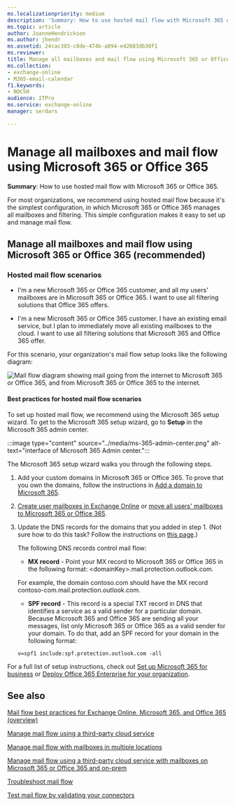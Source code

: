 ```yaml
---
ms.localizationpriority: medium
description: 'Summary: How to use hosted mail flow with Microsoft 365 or Office 365.'
ms.topic: article
author: JoanneHendrickson
ms.author: jhendr
ms.assetid: 24cac303-c8de-474b-a894-e42683db30f1
ms.reviewer: 
title: Manage all mailboxes and mail flow using Microsoft 365 or Office 365
ms.collection: 
- exchange-online
- M365-email-calendar
f1.keywords:
- NOCSH
audience: ITPro
ms.service: exchange-online
manager: serdars

---
```


# Manage all mailboxes and mail flow using Microsoft 365 or Office 365

 **Summary**: How to use hosted mail flow with Microsoft 365 or Office 365.

For most organizations, we recommend using hosted mail flow because it's the simplest configuration, in which Microsoft 365 or Office 365 manages all mailboxes and filtering. This simple configuration makes it easy to set up and manage mail flow.

## Manage all mailboxes and mail flow using Microsoft 365 or Office 365 (recommended)
<a name="BKMK_HostedMailFlow"> </a>

### Hosted mail flow scenarios

- I'm a new Microsoft 365 or Office 365 customer, and all my users' mailboxes are in Microsoft 365 or Office 365. I want to use all filtering solutions that Office 365 offers.

- I'm a new Microsoft 365 or Office 365 customer. I have an existing email service, but I plan to immediately move all existing mailboxes to the cloud. I want to use all filtering solutions that Microsoft 365 and Office 365 offer.

For this scenario, your organization's mail flow setup looks like the following diagram:

![Mail flow diagram showing mail going from the internet to Microsoft 365 or Office 365, and from Microsoft 365 or Office 365 to the internet.](../media/96ec9aca-fa95-4307-a992-479a1ed65e5c.png)

#### Best practices for hosted mail flow scenarios

To set up hosted mail flow, we recommend using the Microsoft 365 setup wizard. To get to the Microsoft 365 setup wizard, go to **Setup** in the Microsoft 365 admin center.

:::image type="content" source="../media/ms-365-admin-center.png" alt-text="interface of Microsoft 365 Admin center.":::

The Microsoft 365 setup wizard walks you through the following steps.

1. Add your custom domains in Microsoft 365 or Office 365. To prove that you own the domains, follow the instructions in [Add a domain to Microsoft 365](/microsoft-365/admin/setup/add-domain).

2. [Create user mailboxes in Exchange Online](../recipients-in-exchange-online/create-user-mailboxes.md) or [move all users' mailboxes to Microsoft 365 or Office 365](../mailbox-migration/mailbox-migration.md).

3. Update the DNS records for the domains that you added in step 1. (Not sure how to do this task? Follow the instructions on [this page](/microsoft-365/admin/get-help-with-domains/create-dns-records-at-any-dns-hosting-provider).)

   The following DNS records control mail flow:

   - **MX record** - Point your MX record to Microsoft 365 or Office 365 in the following format: \<domainKey\>.mail.protection.outlook.com.

   For example, the domain contoso.com should have the MX record contoso-com.mail.protection.outlook.com.

   - **SPF record** - This record is a special TXT record in DNS that identifies a service as a valid sender for a particular domain. Because Microsoft 365 and Office 365 are sending all your messages, list only Microsoft 365 or Office 365 as a valid sender for your domain. To do that, add an SPF record for your domain in the following format:

   ```text
   v=spf1 include:spf.protection.outlook.com -all
   ```

For a full list of setup instructions, check out [Set up Microsoft 365 for business](/microsoft-365/admin/setup/setup) or [Deploy Office 365 Enterprise for your organization](/office365/enterprise/setup-overview-for-enterprises).

## See also
<a name="BKMK_HostedMailFlow"> </a>

[Mail flow best practices for Exchange Online, Microsoft 365, and Office 365 (overview)](mail-flow-best-practices.md)

[Manage mail flow using a third-party cloud service](manage-mail-flow-using-third-party-cloud.md)

[Manage mail flow with mailboxes in multiple locations](manage-mail-flow-for-multiple-locations.md)

[Manage mail flow using a third-party cloud service with mailboxes on Microsoft 365 or Office 365 and on-prem](manage-mail-flow-on-office-365-and-on-prem.md)

[Troubleshoot mail flow](troubleshoot-mail-flow.md)

[Test mail flow by validating your connectors](test-mail-flow.md)
